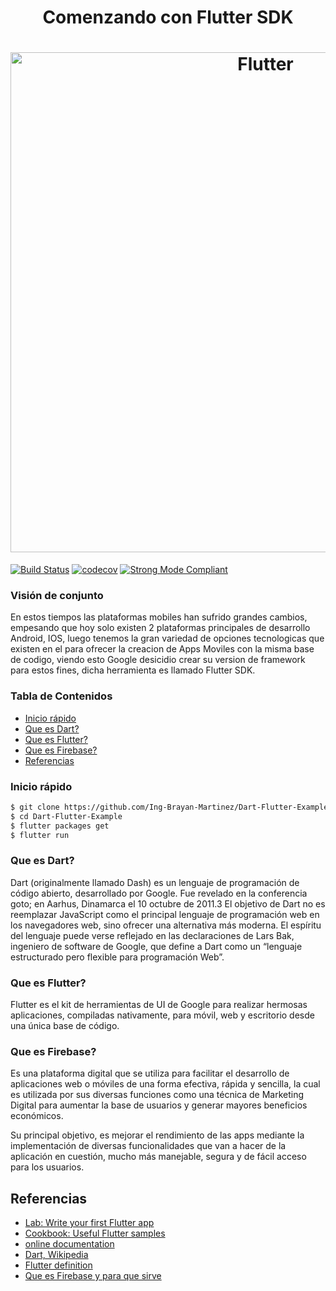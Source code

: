 
<h1 align="center">Comenzando con Flutter SDK</h1>

<h1 align="center">
  <img src="https://github.com/Ing-Brayan-Martinez/Dart-Flutter-Example/blob/master/assets/maxresdefault.jpg" alt="Flutter" width="800"/>
</h1>

[![Build Status](https://travis-ci.org/leerob/dart-react-todo.svg?branch=master)](https://travis-ci.org/leerob/dart-react-todo)
[![codecov](https://codecov.io/gh/leerob/dart-react-todo/branch/master/graph/badge.svg)](https://codecov.io/gh/leerob/dart-react-todo)
[![Strong Mode Compliant](https://img.shields.io/badge/strong_mode-on-brightgreen.svg)](https://github.com/leerob/dart-react-todo/blob/master/analysis_options.yaml#L2)

### Visión de conjunto

En estos tiempos las plataformas mobiles han sufrido grandes cambios, empesando que hoy solo existen 2 plataformas principales de desarrollo
Android, IOS, luego tenemos la gran variedad de opciones tecnologicas que existen en el para ofrecer la creacion de Apps Moviles con la misma 
base de codigo, viendo esto Google desicidio crear su version de framework para estos fines, dicha herramienta es llamado Flutter SDK.

### Tabla de Contenidos

- [Inicio rápido](#inicio-rápido)
- [Que es Dart?](#que-es-dart)
- [Que es Flutter?](#que-es-flutter)
- [Que es Firebase?](#que-es-firebase)
- [Referencias](#referencias)

### Inicio rápido

```bash
$ git clone https://github.com/Ing-Brayan-Martinez/Dart-Flutter-Example.git
$ cd Dart-Flutter-Example
$ flutter packages get 
$ flutter run
```

### Que es Dart?

Dart (originalmente llamado Dash) es un lenguaje de programación de código abierto, desarrollado por Google. Fue revelado en la conferencia goto;
 en Aarhus, Dinamarca el 10 octubre de 2011.3​ El objetivo de Dart no es reemplazar JavaScript como el principal lenguaje de programación web en 
 los navegadores web, sino ofrecer una alternativa más moderna. El espíritu del lenguaje puede verse reflejado en las declaraciones de Lars Bak, 
 ingeniero de software de Google, que define a Dart como un “lenguaje estructurado pero flexible para programación Web”. 

### Que es Flutter?

Flutter es el kit de herramientas de UI de Google para realizar hermosas aplicaciones, compiladas nativamente, para móvil, web y escritorio desde 
una única base de código. 

### Que es Firebase?

Es una plataforma digital que se utiliza para facilitar el desarrollo de aplicaciones web o móviles de una forma efectiva, rápida y sencilla, la cual 
es utilizada por sus diversas funciones como una técnica de Marketing Digital para aumentar la base de usuarios y generar mayores beneficios económicos.

Su principal objetivo, es mejorar el rendimiento de las apps mediante la implementación de diversas funcionalidades que van a hacer de la aplicación en 
cuestión, mucho más manejable, segura y de fácil acceso para los usuarios.


## Referencias

- [Lab: Write your first Flutter app](https://flutter.dev/docs/get-started/codelab)
- [Cookbook: Useful Flutter samples](https://flutter.dev/docs/cookbook)
- [online documentation](https://flutter.dev/docs)
- [Dart, Wikipedia](https://es.wikipedia.org/wiki/Dart)
- [Flutter definition](https://flutter-es.io/)
- [Que es Firebase y para que sirve](https://rockcontent.com/es/blog/que-es-firebase/)
